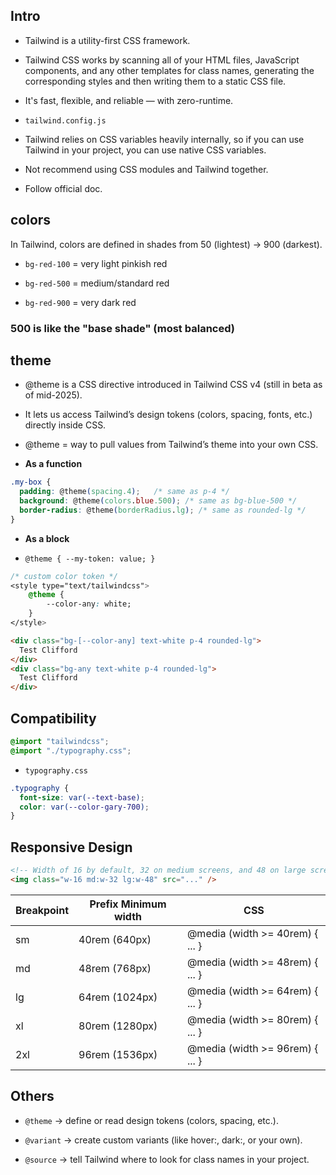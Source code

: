 ## Intro
- Tailwind is a utility-first CSS framework.

- Tailwind CSS works by scanning all of your HTML files, JavaScript components, and any other templates for class names, generating the corresponding styles and then writing them to a static CSS file.

- It's fast, flexible, and reliable — with zero-runtime.

- `tailwind.config.js`

- Tailwind relies on CSS variables heavily internally, so if you can use Tailwind in your project, you can use native CSS variables.

- Not recommend using CSS modules and Tailwind together.

- Follow official doc.


## colors

In Tailwind, colors are defined in shades from 50 (lightest) → 900 (darkest).

- `bg-red-100` = very light pinkish red

- `bg-red-500` = medium/standard red

- `bg-red-900` = very dark red

### 500 is like the "base shade" (most balanced)

## theme
- @theme is a CSS directive introduced in Tailwind CSS v4 (still in beta as of mid-2025).

- It lets us access Tailwind’s design tokens (colors, spacing, fonts, etc.) directly inside CSS.

- @theme = way to pull values from Tailwind’s theme into your own CSS.

- **As a function**

```css
.my-box {
  padding: @theme(spacing.4);   /* same as p-4 */
  background: @theme(colors.blue.500); /* same as bg-blue-500 */
  border-radius: @theme(borderRadius.lg); /* same as rounded-lg */
}
```

- **As a block**

- `@theme { --my-token: value; }`

```css
/* custom color token */
<style type="text/tailwindcss">
    @theme {
        --color-any: white;
    }
</style>
```

```html
<div class="bg-[--color-any] text-white p-4 rounded-lg">
  Test Clifford
</div>
<div class="bg-any text-white p-4 rounded-lg">
  Test Clifford
</div>
```

## Compatibility
```css
@import "tailwindcss";
@import "./typography.css";
```

- `typography.css`
```css
.typography {
  font-size: var(--text-base);
  color: var(--color-gary-700);
}
```

## Responsive Design
```html
<!-- Width of 16 by default, 32 on medium screens, and 48 on large screens -->
<img class="w-16 md:w-32 lg:w-48" src="..." />
```

Breakpoint | Prefix	Minimum width	| CSS
| - | - | - |
sm	| 40rem (640px)	 | @media (width >= 40rem) { ... }
md	| 48rem (768px)	 | @media (width >= 48rem) { ... }
lg	| 64rem (1024px) | @media (width >= 64rem) { ... }
xl	| 80rem (1280px) | @media (width >= 80rem) { ... }
2xl	| 96rem (1536px) | @media (width >= 96rem) { ... }

## Others
- `@theme` → define or read design tokens (colors, spacing, etc.).

- `@variant` → create custom variants (like hover:, dark:, or your own).

- `@source` → tell Tailwind where to look for class names in your project.